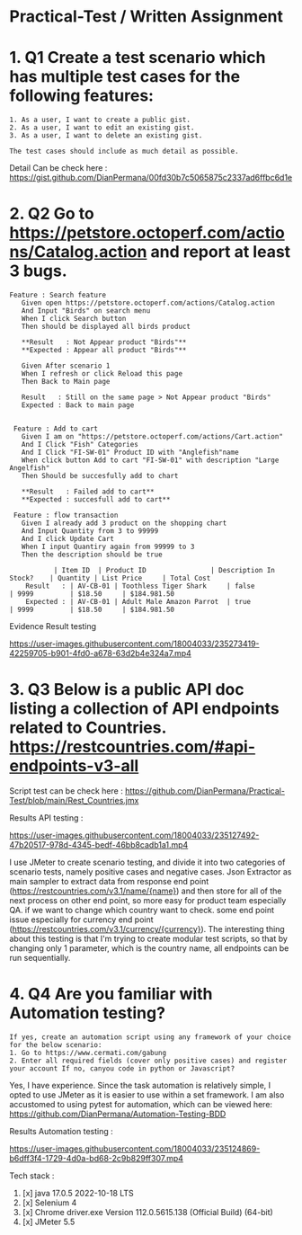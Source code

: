 # Practical-Test / Written Assignment


# 1. Q1 Create a test scenario which has multiple test cases for the following features:
```
1. As a user, I want to create a public gist.	
2. As a user, I want to edit an existing gist.	
3. As a user, I want to delete an existing gist.	

The test cases should include as much detail as possible.
```

Detail Can be check here : https://gist.github.com/DianPermana/00fd30b7c5065875c2337ad6ffbc6d1e

# 2. Q2 Go to https://petstore.octoperf.com/actions/Catalog.action and report at least 3 bugs.

```
Feature : Search feature
   Given open https://petstore.octoperf.com/actions/Catalog.action
   And Input "Birds" on search menu
   When I click Search button
   Then should be displayed all birds product
   
   **Result   : Not Appear product "Birds"**
   **Expected : Appear all product "Birds"**
   
   Given After scenario 1
   When I refresh or click Reload this page
   Then Back to Main page
	
   Result   : Still on the same page > Not Appear product "Birds"
   Expected : Back to main page 
  
  
 Feature : Add to cart
   Given I am on "https://petstore.octoperf.com/actions/Cart.action"
   And I Click "Fish" Categories 
   And I Click "FI-SW-01" Product ID with "Anglefish"name
   When click button Add to cart "FI-SW-01" with description "Large Angelfish"
   Then Should be succesfully add to chart 
     
   **Result   : Failed add to cart**
   **Expected : succesfull add to cart**
	
 Feature : flow transaction
   Given I already add 3 product on the shopping chart
   And Input Quantity from 3 to 99999
   And I click Update Cart
   When I input Quantiry again from 99999 to 3 
   Then the description should be true
	
	       | Item ID  | Product ID	              | Description In Stock?	 | Quantity	| List Price     | Total Cost
    Result   : | AV-CB-01 | Toothless Tiger Shark     |	false	                 | 9999         | $18.50	 | $184.981.50
    Expected : | AV-CB-01 | Adult Male Amazon Parrot  |	true	                 | 9999         | $18.50	 | $184.981.50
```

Evidence Result testing

https://user-images.githubusercontent.com/18004033/235273419-42259705-b901-4fd0-a678-63d2b4e324a7.mp4


# 3. Q3 Below is a public API doc listing a collection of API endpoints related to Countries. https://restcountries.com/#api-endpoints-v3-all


Script test can be check here : https://github.com/DianPermana/Practical-Test/blob/main/Rest_Countries.jmx

Results API testing : 

https://user-images.githubusercontent.com/18004033/235127492-47b20517-978d-4345-bedf-46bb8cadb1a1.mp4

I use JMeter to create scenario testing, and divide it into two categories of scenario tests, namely positive cases and negative cases. Json Extractor as main sampler to extract data from response end point (https://restcountries.com/v3.1/name/{name}) and then store for all of the next process on other end point, so more easy for product team especially QA. if we want to change which country want to check. some end point issue especially for currency end point (https://restcountries.com/v3.1/currency/{currency}). The interesting thing about this testing is that I'm trying to create modular test scripts, so that by changing only 1 parameter, which is the country name, all endpoints can be run sequentially.

# 4. Q4 Are you familiar with Automation testing?
```
If yes, create an automation script using any framework of your choice for the below scenario:
1. Go to https://www.cermati.com/gabung
2. Enter all required fields (cover only positive cases) and register your account If no, canyou code in python or Javascript?
```

Yes, I have experience. Since the task automation is relatively simple, I opted to use JMeter as it is easier to use within a set framework. I am also accustomed to using pytest for automation, which can be viewed here: https://github.com/DianPermana/Automation-Testing-BDD


Results Automation testing : 

https://user-images.githubusercontent.com/18004033/235124869-b6dff3f4-1729-4d0a-bd68-2c9b829ff307.mp4


Tech stack : 

1. [x] java 17.0.5 2022-10-18 LTS
2. [x] Selenium 4
3. [x] Chrome driver.exe Version 112.0.5615.138 (Official Build) (64-bit)
4. [x] JMeter 5.5



